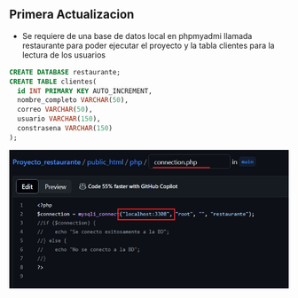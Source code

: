 ## Primera Actualizacion
- Se requiere de una base de datos local en phpmyadmi llamada restaurante para poder ejecutar el proyecto y la tabla clientes para la lectura de los usuarios
```sql
CREATE DATABASE restaurante;
CREATE TABLE clientes(
  id INT PRIMARY KEY AUTO_INCREMENT,
  nombre_completo VARCHAR(50),
  correo VARCHAR(50),
  usuario VARCHAR(150),
  constrasena VARCHAR(150)
);
```
![Cambiar el puerto, dependiendo del servidor local (XAMPP) para evitar conflictos](puerto_mysql.jpg)
